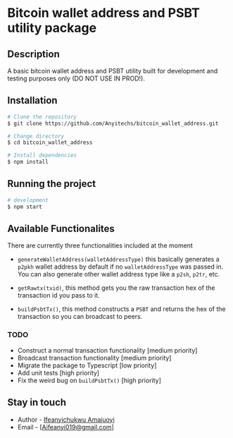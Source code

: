 # Bitcoin wallet address and PSBT utility package


## Description

A basic bitcoin wallet address and PSBT utility built for development and testing purposes only (DO NOT USE IN PROD!).

## Installation

```bash
# Clone the repository
$ git clone https://github.com/Anyitechs/bitcoin_wallet_address.git

# Change directory
$ cd bitcoin_wallet_address

# Install dependencies
$ npm install
```

## Running the project

```bash
# development
$ npm start 

```

## Available Functionalites
There are currently three functionalities included at the moment

- ```generateWalletAddress(walletAddressType)``` this basically generates a ```p2pkh``` wallet address by default if no ```walletAddressType``` was passed in. You can also generate other wallet address type like a ```p2sh```, ```p2tr```, etc.

- ```getRawtx(txid)```, this method gets you the raw transaction hex of the transaction id you pass to it.

- ```buildPsbtTx()```, this method constructs a ```PSBT``` and returns the hex of the transaction so you can broadcast to peers.

### TODO
- Construct a normal transaction functionality [medium priority]
- Broadcast transaction functionality [medium priority]
- Migrate the package to Typescript [low priority]
- Add unit tests [high priority]
- Fix the weird bug on ```buildPsbtTx()``` [high priority]


## Stay in touch

- Author - [Ifeanyichukwu Amajuoyi](https://www.linkedin.com/in/ifeanyichukwu-amajuoyi-8b6229153/)
- Email - [Aifeanyi019@gmail.com]


